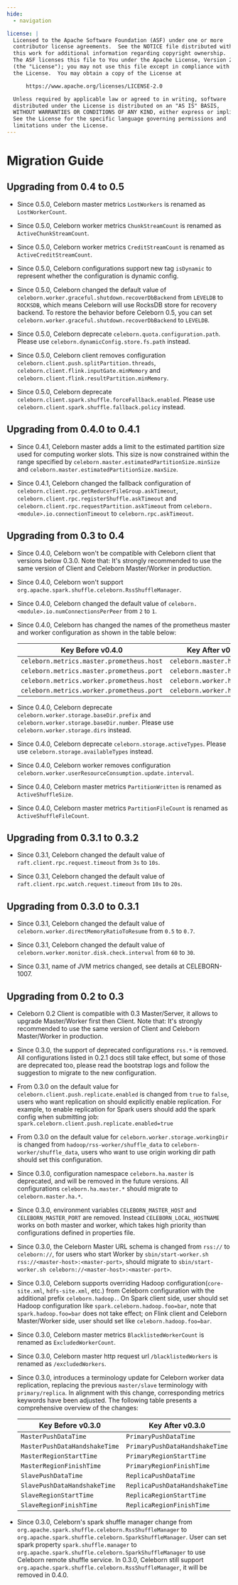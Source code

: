```yaml
---
hide:
  - navigation

license: |
  Licensed to the Apache Software Foundation (ASF) under one or more
  contributor license agreements.  See the NOTICE file distributed with
  this work for additional information regarding copyright ownership.
  The ASF licenses this file to You under the Apache License, Version 2.0
  (the "License"); you may not use this file except in compliance with
  the License.  You may obtain a copy of the License at

      https://www.apache.org/licenses/LICENSE-2.0

  Unless required by applicable law or agreed to in writing, software
  distributed under the License is distributed on an "AS IS" BASIS,
  WITHOUT WARRANTIES OR CONDITIONS OF ANY KIND, either express or implied.
  See the License for the specific language governing permissions and
  limitations under the License.
---
```


# Migration Guide

## Upgrading from 0.4 to 0.5

- Since 0.5.0, Celeborn master metrics `LostWorkers` is renamed as `LostWorkerCount`.

- Since 0.5.0, Celeborn worker metrics `ChunkStreamCount` is renamed as `ActiveChunkStreamCount`.

- Since 0.5.0, Celeborn worker metrics `CreditStreamCount` is renamed as `ActiveCreditStreamCount`.

- Since 0.5.0, Celeborn configurations support new tag `isDynamic` to represent whether the configuration is dynamic config.

- Since 0.5.0, Celeborn changed the default value of `celeborn.worker.graceful.shutdown.recoverDbBackend` from `LEVELDB` to `ROCKSDB`, which means Celeborn will use RocksDB store for recovery backend. 
   To restore the behavior before Celeborn 0.5, you can set `celeborn.worker.graceful.shutdown.recoverDbBackend` to `LEVELDB`.

- Since 0.5.0, Celeborn deprecate `celeborn.quota.configuration.path`. Please use `celeborn.dynamicConfig.store.fs.path` instead.

- Since 0.5.0, Celeborn client removes configuration `celeborn.client.push.splitPartition.threads`, `celeborn.client.flink.inputGate.minMemory` and `celeborn.client.flink.resultPartition.minMemory`.

- Since 0.5.0, Celeborn deprecate `celeborn.client.spark.shuffle.forceFallback.enabled`. Please use `celeborn.client.spark.shuffle.fallback.policy` instead.

## Upgrading from 0.4.0 to 0.4.1

- Since 0.4.1, Celeborn master adds a limit to the estimated partition size used for computing worker slots. 
  This size is now constrained within the range specified by `celeborn.master.estimatedPartitionSize.minSize` and `celeborn.master.estimatedPartitionSize.maxSize`.

- Since 0.4.1, Celeborn changed the fallback configuration of `celeborn.client.rpc.getReducerFileGroup.askTimeout`, `celeborn.client.rpc.registerShuffle.askTimeout` and `celeborn.client.rpc.requestPartition.askTimeout` from `celeborn.<module>.io.connectionTimeout` to `celeborn.rpc.askTimeout`.

## Upgrading from 0.3 to 0.4

- Since 0.4.0, Celeborn won't be compatible with Celeborn client that versions below 0.3.0.
  Note that: It's strongly recommended to use the same version of Client and Celeborn Master/Worker in production.

- Since 0.4.0, Celeborn won't support `org.apache.spark.shuffle.celeborn.RssShuffleManager`.

- Since 0.4.0, Celeborn changed the default value of `celeborn.<module>.io.numConnectionsPerPeer` from `2` to `1`.

- Since 0.4.0, Celeborn has changed the names of the prometheus master and worker configuration as shown in the table below:

    | Key Before v0.4.0                         | Key After v0.4.0            |
    |-------------------------------------------|-----------------------------|
    | `celeborn.metrics.master.prometheus.host` | `celeborn.master.http.host` |
    | `celeborn.metrics.master.prometheus.port` | `celeborn.master.http.port` |
    | `celeborn.metrics.worker.prometheus.host` | `celeborn.worker.http.host` |
    | `celeborn.metrics.worker.prometheus.port` | `celeborn.worker.http.port` |

- Since 0.4.0, Celeborn deprecate `celeborn.worker.storage.baseDir.prefix` and `celeborn.worker.storage.baseDir.number`.
  Please use `celeborn.worker.storage.dirs` instead.

- Since 0.4.0, Celeborn deprecate `celeborn.storage.activeTypes`. Please use `celeborn.storage.availableTypes` instead.

- Since 0.4.0, Celeborn worker removes configuration `celeborn.worker.userResourceConsumption.update.interval`.

- Since 0.4.0, Celeborn master metrics `PartitionWritten` is renamed as `ActiveShuffleSize`.

- Since 0.4.0, Celeborn master metrics `PartitionFileCount` is renamed as `ActiveShuffleFileCount`.

## Upgrading from 0.3.1 to 0.3.2

- Since 0.3.1, Celeborn changed the default value of `raft.client.rpc.request.timeout` from `3s` to `10s`.

- Since 0.3.1, Celeborn changed the default value of `raft.client.rpc.watch.request.timeout` from `10s` to `20s`.

## Upgrading from 0.3.0 to 0.3.1

- Since 0.3.1, Celeborn changed the default value of `celeborn.worker.directMemoryRatioToResume` from `0.5` to `0.7`.

- Since 0.3.1, Celeborn changed the default value of `celeborn.worker.monitor.disk.check.interval` from `60` to `30`.

- Since 0.3.1, name of JVM metrics changed, see details at CELEBORN-1007.

## Upgrading from 0.2 to 0.3

 - Celeborn 0.2 Client is compatible with 0.3 Master/Server, it allows to upgrade Master/Worker first then Client.
   Note that: It's strongly recommended to use the same version of Client and Celeborn Master/Worker in production.

 - Since 0.3.0, the support of deprecated configurations `rss.*` is removed.
   All configurations listed in 0.2.1 docs still take effect, but some of those are deprecated too, please read
   the bootstrap logs and follow the suggestion to migrate to the new configuration.

 - From 0.3.0 on the default value for `celeborn.client.push.replicate.enabled` is changed from `true` to `false`, users
   who want replication on should explicitly enable replication. For example, to enable replication for Spark
   users should add the spark config when submitting job: `spark.celeborn.client.push.replicate.enabled=true`

 - From 0.3.0 on the default value for `celeborn.worker.storage.workingDir` is changed from `hadoop/rss-worker/shuffle_data` to `celeborn-worker/shuffle_data`,
   users who want to use origin working dir path should set this configuration.

 - Since 0.3.0, configuration namespace `celeborn.ha.master` is deprecated, and will be removed in the future versions.
   All configurations `celeborn.ha.master.*` should migrate to `celeborn.master.ha.*`.

 - Since 0.3.0, environment variables `CELEBORN_MASTER_HOST` and `CELEBORN_MASTER_PORT` are removed.
   Instead `CELEBORN_LOCAL_HOSTNAME` works on both master and worker, which takes high priority than configurations defined in properties file.

 - Since 0.3.0, the Celeborn Master URL schema is changed from `rss://` to `celeborn://`, for users who start Worker by
   `sbin/start-worker.sh rss://<master-host>:<master-port>`, should migrate to `sbin/start-worker.sh celeborn://<master-host>:<master-port>`.

 - Since 0.3.0, Celeborn supports overriding Hadoop configuration(`core-site.xml`, `hdfs-site.xml`, etc.) from Celeborn configuration with the additional prefix `celeborn.hadoop.`. 
   On Spark client side, user should set Hadoop configuration like `spark.celeborn.hadoop.foo=bar`, note that `spark.hadoop.foo=bar` does not take effect;
   on Flink client and Celeborn Master/Worker side, user should set like `celeborn.hadoop.foo=bar`.

 - Since 0.3.0, Celeborn master metrics `BlacklistedWorkerCount` is renamed as `ExcludedWorkerCount`.

 - Since 0.3.0, Celeborn master http request url `/blacklistedWorkers` is renamed as `/excludedWorkers`.

 - Since 0.3.0, introduces a terminology update for Celeborn worker data replication, replacing the previous `master/slave` terminology with `primary/replica`. In alignment with this change, corresponding metrics keywords have been adjusted.
   The following table presents a comprehensive overview of the changes:

     | Key Before v0.3.0             | Key After v0.3.0               |
     |-------------------------------|--------------------------------|
     | `MasterPushDataTime`          | `PrimaryPushDataTime`          |
     | `MasterPushDataHandshakeTime` | `PrimaryPushDataHandshakeTime` |
     | `MasterRegionStartTime`       | `PrimaryRegionStartTime`       |
     | `MasterRegionFinishTime`      | `PrimaryRegionFinishTime`      |
     | `SlavePushDataTime`           | `ReplicaPushDataTime`          |
     | `SlavePushDataHandshakeTime`  | `ReplicaPushDataHandshakeTime` |
     | `SlaveRegionStartTime`        | `ReplicaRegionStartTime`       |
     | `SlaveRegionFinishTime`       | `ReplicaRegionFinishTime`      |

 - Since 0.3.0, Celeborn's spark shuffle manager change from `org.apache.spark.shuffle.celeborn.RssShuffleManager` to `org.apache.spark.shuffle.celeborn.SparkShuffleManager`. User can set spark property `spark.shuffle.manager` to `org.apache.spark.shuffle.celeborn.SparkShuffleManager` to use Celeborn remote shuffle service.
   In 0.3.0, Celeborn still support `org.apache.spark.shuffle.celeborn.RssShuffleManager`, it will be removed in 0.4.0.

